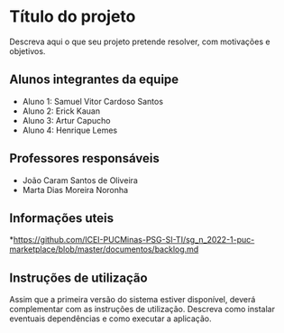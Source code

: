 # Título do projeto
Descreva aqui o que seu projeto pretende resolver, com motivações e objetivos.

## Alunos integrantes da equipe

* Aluno 1: Samuel Vitor Cardoso Santos
* Aluno 2: Erick Kauan
* Aluno 3: Artur Capucho
* Aluno 4: Henrique Lemes

## Professores responsáveis

* João Caram Santos de Oliveira
* Marta Dias Moreira Noronha

## Informações uteis

*https://github.com/ICEI-PUCMinas-PSG-SI-TI/sg_n_2022-1-puc-marketplace/blob/master/documentos/backlog.md

## Instruções de utilização

Assim que a primeira versão do sistema estiver disponível, deverá complementar com as instruções de utilização. Descreva como instalar eventuais dependências e como executar a aplicação.
